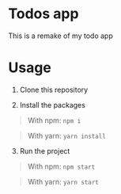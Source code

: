 # Todos app
This is a remake of my todo app

# Usage
1. Clone this repository

2. Install the packages
> With npm:
`npm i`

> With yarn:
`yarn install`

3. Run the project
> With npm:
`npm start`

> With yarn:
`yarn start`